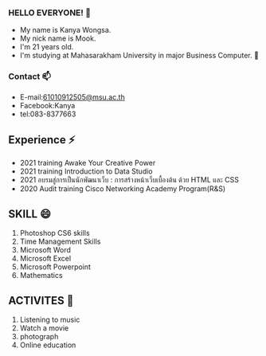 ###  HELLO EVERYONE! 👋
* My name is Kanya Wongsa.
* My nick name is Mook.
* I'm 21 years old.
* I'm studying at Mahasarakham University in major Business Computer. 👋
### Contact 📫
- E-mail:61010912505@msu.ac.th
- Facebook:Kanya
- tel:083-8377663
## Experience ⚡ 
- 2021 training Awake Your Creative Power
- 2021 training Introduction to Data Studio
- 2021 อบรมสู่การเป็นนักพัฒนาเว็บ : การสร้างหน้าเว็บเบื้องต้น ด้วย HTML และ CSS
- 2020 Audit training Cisco Networking Academy Program(R&S)
## SKILL 😄
1. Photoshop CS6 skills
2. Time Management Skills
3. Microsoft Word
4. Microsoft Excel
5. Microsoft Powerpoint
6. Mathematics
## ACTIVITES 🌱
1. Listening to music
2. Watch a movie
3. photograph
4. Online education
